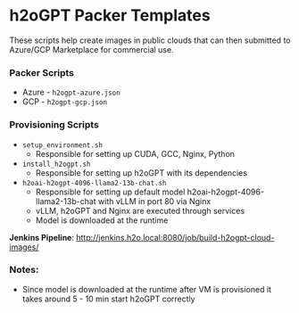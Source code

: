 # h2oGPT Packer Templates

These scripts help create images in public clouds that can then submitted to Azure/GCP Marketplace for commercial use.

### Packer Scripts 
- Azure - `h2ogpt-azure.json`
- GCP - `h2ogpt-gcp.json`

### Provisioning Scripts
 - `setup_environment.sh`
    - Responsible for setting up CUDA, GCC, Nginx, Python
- `install_h2ogpt.sh`
    - Responsible for setting up h2oGPT with its dependencies
- `h2oai-h2ogpt-4096-llama2-13b-chat.sh`
    - Responsible for setting up default model h2oai-h2ogpt-4096-llama2-13b-chat with vLLM in port 80 via Nginx
    - vLLM, h2oGPT and Nginx are executed through services
    - Model is downloaded at the runtime

__Jenkins Pipeline__: http://jenkins.h2o.local:8080/job/build-h2ogpt-cloud-images/

### Notes:
 - Since model is downloaded at the runtime after VM is provisioned it takes around 5 - 10 min start h2oGPT correctly

